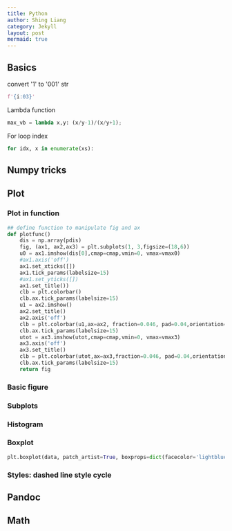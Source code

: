 ```yaml
---
title: Python
author: Shing Liang
category: Jekyll
layout: post
mermaid: true
---
```



## Basics

convert '1' to '001' str

```py
f'{i:03}'
```

Lambda function
```python
max_vb = lambda x,y: (x/y-1)/(x/y+1);
```

For loop index
```python
for idx, x in enumerate(xs):
```

## Numpy tricks


## Plot

### Plot in function

```python
## define function to manipulate fig and ax
def plotfunc()
    dis = np.array(pdis)
    fig, (ax1, ax2,ax3) = plt.subplots(1, 3,figsize=(18,6))
    u0 = ax1.imshow(dis[0],cmap=cmap,vmin=0, vmax=vmax0)
    #ax1.axis('off')
    ax1.set_xticks([])
    ax1.tick_params(labelsize=15) 
    #ax1.set_yticks([])
    ax1.set_title())
    clb = plt.colorbar()
    clb.ax.tick_params(labelsize=15) 
    u1 = ax2.imshow()
    ax2.set_title()
    ax2.axis('off')
    clb = plt.colorbar(u1,ax=ax2, fraction=0.046, pad=0.04,orientation="horizontal")
    clb.ax.tick_params(labelsize=15) 
    utot = ax3.imshow(utot,cmap=cmap,vmin=0, vmax=vmax3)
    ax3.axis('off')
    ax3.set_title()
    clb = plt.colorbar(utot,ax=ax3,fraction=0.046, pad=0.04,orientation="horizontal")
    clb.ax.tick_params(labelsize=15) 
    return fig
```

### Basic figure

### Subplots

### Histogram


### Boxplot
```python
plt.boxplot(data, patch_artist=True, boxprops=dict(facecolor='lightblue'),widths=0.6)
```


### Styles: dashed line style cycle


## Pandoc

## Math
